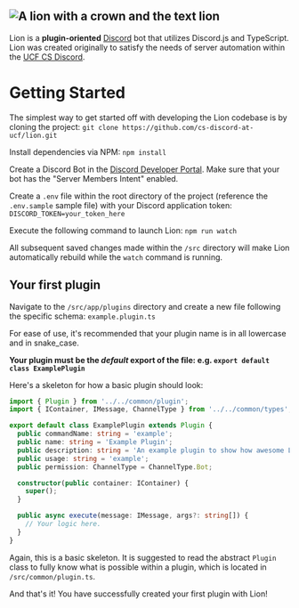 ## ![A lion with a crown and the text lion](https://i.imgur.com/AX8My57.png)

Lion is a **plugin-oriented** [Discord](https://discordapp.com/) bot that utilizes Discord.js and TypeScript. Lion was created originally to satisfy the needs of server automation within the [UCF CS Discord](https://discord.gg/KXdcdxZPTV).

# Getting Started

The simplest way to get started off with developing the Lion codebase is by cloning the project:
`git clone https://github.com/cs-discord-at-ucf/lion.git`

Install dependencies via NPM:
`npm install`

Create a Discord Bot in the [Discord Developer Portal](https://discord.com/developers/applications). Make sure that your bot has the "Server Members Intent" enabled.

Create a `.env` file within the root directory of the project (reference the `.env.sample` sample file) with your Discord application token:
`DISCORD_TOKEN=your_token_here`

Execute the following command to launch Lion:
`npm run watch`

All subsequent saved changes made within the `/src` directory will make Lion automatically rebuild while the `watch` command is running.

## Your first plugin

Navigate to the `/src/app/plugins` directory and create a new file following the specific schema:
`example.plugin.ts`

For ease of use, it's recommended that your plugin name is in all lowercase and in snake_case.

**Your plugin must be the _default_ export of the file: e.g. `export default class ExamplePlugin`**

Here's a skeleton for how a basic plugin should look:

```typescript
import { Plugin } from '../../common/plugin';
import { IContainer, IMessage, ChannelType } from '../../common/types';

export default class ExamplePlugin extends Plugin {
  public commandName: string = 'example';
  public name: string = 'Example Plugin';
  public description: string = 'An example plugin to show how awesome Lion is!';
  public usage: string = 'example';
  public permission: ChannelType = ChannelType.Bot;

  constructor(public container: IContainer) {
    super();
  }

  public async execute(message: IMessage, args?: string[]) {
    // Your logic here.
  }
}
```

Again, this is a basic skeleton. It is suggested to read the abstract `Plugin` class to fully know what is possible within a plugin, which is located in `/src/common/plugin.ts`.

And that's it! You have successfully created your first plugin with Lion!
